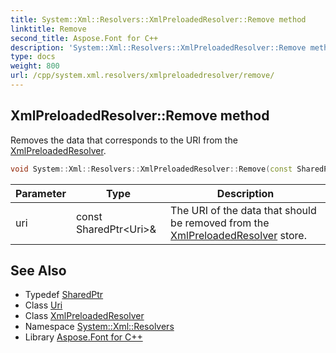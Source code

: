 ```yaml
---
title: System::Xml::Resolvers::XmlPreloadedResolver::Remove method
linktitle: Remove
second_title: Aspose.Font for C++
description: 'System::Xml::Resolvers::XmlPreloadedResolver::Remove method. Removes the data that corresponds to the URI from the XmlPreloadedResolver in C++.'
type: docs
weight: 800
url: /cpp/system.xml.resolvers/xmlpreloadedresolver/remove/
---
```

## XmlPreloadedResolver::Remove method


Removes the data that corresponds to the URI from the [XmlPreloadedResolver](../).

```cpp
void System::Xml::Resolvers::XmlPreloadedResolver::Remove(const SharedPtr<Uri> &uri)
```


| Parameter | Type | Description |
| --- | --- | --- |
| uri | const SharedPtr\<Uri\>\& | The URI of the data that should be removed from the [XmlPreloadedResolver](../) store. |

## See Also

* Typedef [SharedPtr](../../../system/sharedptr/)
* Class [Uri](../../../system/uri/)
* Class [XmlPreloadedResolver](../)
* Namespace [System::Xml::Resolvers](../../)
* Library [Aspose.Font for C++](../../../)
